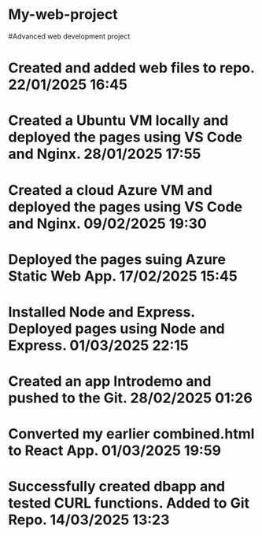 # My-web-project
#Advanced web development project

# Created and added web files to repo.  22/01/2025  16:45 
# Created a Ubuntu VM locally and deployed the pages using VS Code and Nginx. 28/01/2025  17:55
# Created a cloud Azure VM and deployed the pages using VS Code and Nginx.  09/02/2025  19:30
# Deployed the pages suing Azure Static Web App.  17/02/2025  15:45
# Installed Node and Express. Deployed pages using Node and Express.  01/03/2025  22:15
# Created an app Introdemo and pushed to the Git.  28/02/2025  01:26
# Converted my earlier combined.html to React App.  01/03/2025  19:59
# Successfully created dbapp and tested CURL functions. Added to Git Repo.  14/03/2025  13:23

